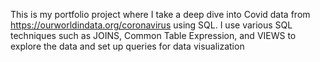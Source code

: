 This is my portfolio project where I take a deep dive into Covid data from https://ourworldindata.org/coronavirus using SQL. I use various SQL techniques such as JOINS, Common Table Expression, and VIEWS to explore the data and set up queries for data visualization
